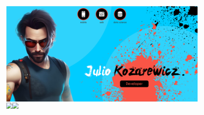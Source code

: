 <img src="0_utils/banner.png">
<div align="center" style="display: flex; width: 100%;">
  <a href="https://github.com/juliokozarewicz">
    <img height="160em" src="https://github-readme-stats.vercel.app/api/?username=juliokozarewicz&theme=dark&include_all_commits=true&count_private=true"/>
  </a>
  <a href="https://github.com/juliokozarewicz">
    <img height="160em" src="https://github-readme-stats.vercel.app/api/top-langs/?username=juliokozarewicz&layout=compact&langs_count=7&theme=dark"/>
  </a>
</div>
